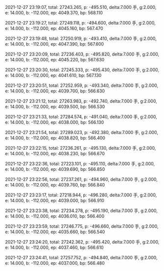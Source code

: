 2021-12-27 23:19:07, total: 27243.265, p: -495.510, delta:7.000 手, g:2.000, e: 14.000, b: -112.000, ep: 4049.370, bp: 568.110

2021-12-27 23:19:27, total: 27249.118, p: -494.600, delta:7.000 手, g:2.000, e: 14.000, b: -112.000, ep: 4045.160, bp: 567.470

2021-12-27 23:19:48, total: 27250.919, p: -493.410, delta:7.000 手, g:2.000, e: 14.000, b: -112.000, ep: 4047.390, bp: 567.600

2021-12-27 23:20:09, total: 27236.403, p: -495.820, delta:7.000 手, g:2.000, e: 14.000, b: -112.000, ep: 4045.220, bp: 567.630

2021-12-27 23:20:30, total: 27245.333, p: -495.430, delta:7.000 手, g:2.000, e: 14.000, b: -112.000, ep: 4041.610, bp: 567.130

2021-12-27 23:20:51, total: 27252.959, p: -493.340, delta:7.000 手, g:2.000, e: 14.000, b: -112.000, ep: 4039.700, bp: 566.630

2021-12-27 23:21:12, total: 27263.983, p: -492.740, delta:7.000 手, g:2.000, e: 14.000, b: -112.000, ep: 4039.500, bp: 566.530

2021-12-27 23:21:33, total: 27284.574, p: -491.040, delta:7.000 手, g:2.000, e: 14.000, b: -112.000, ep: 4038.000, bp: 566.130

2021-12-27 23:21:54, total: 27289.023, p: -492.380, delta:7.000 手, g:2.000, e: 14.000, b: -112.000, ep: 4038.820, bp: 566.400

2021-12-27 23:22:15, total: 27236.261, p: -495.130, delta:7.000 手, g:2.000, e: 14.000, b: -112.000, ep: 4038.230, bp: 566.670

2021-12-27 23:22:36, total: 27223.101, p: -495.110, delta:7.000 手, g:2.000, e: 14.000, b: -112.000, ep: 4039.690, bp: 566.850

2021-12-27 23:22:56, total: 27237.261, p: -494.960, delta:7.000 手, g:2.000, e: 14.000, b: -112.000, ep: 4039.760, bp: 566.840

2021-12-27 23:23:17, total: 27218.944, p: -496.280, delta:7.000 手, g:2.000, e: 14.000, b: -112.000, ep: 4039.000, bp: 566.910

2021-12-27 23:23:38, total: 27234.278, p: -495.190, delta:7.000 手, g:2.000, e: 14.000, b: -112.000, ep: 4036.010, bp: 566.400

2021-12-27 23:23:59, total: 27246.775, p: -496.660, delta:7.000 手, g:2.000, e: 14.000, b: -112.000, ep: 4035.660, bp: 566.540

2021-12-27 23:24:20, total: 27242.362, p: -495.420, delta:7.000 手, g:2.000, e: 14.000, b: -112.000, ep: 4037.460, bp: 566.610

2021-12-27 23:24:41, total: 27257.752, p: -494.840, delta:7.000 手, g:2.000, e: 14.000, b: -112.000, ep: 4037.000, bp: 566.480